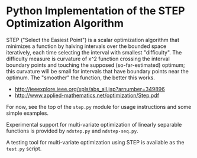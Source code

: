 Python Implementation of the STEP Optimization Algorithm
========================================================

STEP ("Select the Easiest Point") is a scalar optimization algorithm
that minimizes a function by halving intervals over the bounded
space iteratively, each time selecting the interval with smallest
"difficulty".  The difficulty measure is curvature of x^2 function
crossing the interval boundary points and touching the supposed
(so-far-estimated) optimum; this curvature will be small for
intervals that have boundary points near the optimum.  The "smoother"
the function, the better this works.

  * http://ieeexplore.ieee.org/xpls/abs_all.jsp?arnumber=349896
  * http://www.applied-mathematics.net/optimization/Step.pdf

For now, see the top of the ``step.py`` module for usage instructions
and some simple examples.

Experimental support for multi-variate optimization of linearly
separable functions is provided by ``ndstep.py`` and ``ndstep-seq.py``.

A testing tool for multi-variate optimization using STEP is available
as the ``test.py`` script.
